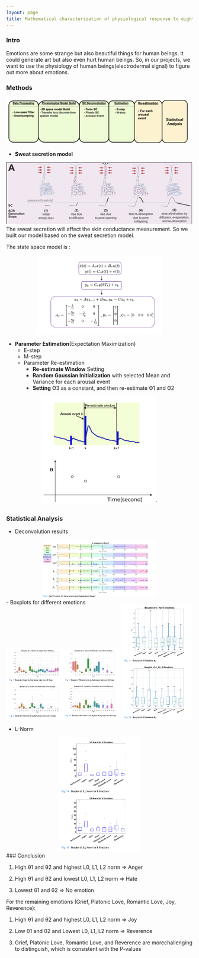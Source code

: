 ```yaml
---
layout: page
title: Mathematical characterization of physiological response to eight human emotions
---
```

### Intro

Emotions are some strange but also beautiful things for human beings. It could generate art but also even hurt human beings. So, in our projects, we want to use the physiology of human beings(electrodermal signal) to figure out more about emotions.

### Methods

<div style="text-align: center;">
    <img src="image/emotion/1718901312809.png" alt="Descriptive Alt Text">
</div>

- **Sweat secretion model**

<div style="text-align: center;">
  <img src="image/emotion/1718901411747.png" alt="1718901411747" style="zoom:60%;" />
</div>
The sweat secretion will affect the skin conductance measurement. So we built our model based on the sweat secretion model.

The state space model is :

<div style="text-align: center;">
  <img src="image/emotion/1718902066676.png" alt="1718902066676" style="zoom:33%;" />
</div>

- **Parameter Estimation**(Expectation Maximization)
  - E-step
  - M-step
  - Parameter Re-estimation
    - **Re-estimate Window** Setting
    - **Random Gaussian Initialization** with selected Mean and Variance for each arousal event
    - **Setting** Θ3 as a constant, and then re-estimate Θ1 and Θ2

<div style="text-align: center;">
  <img src="image/emotion/1718904109351.png" alt="1718904109351" style="zoom:30%;" />`
</div>

### Statistical Analysis

- Deconvolution results

<div style="text-align: center;">
  <img src="image/emotion/1719005527937.png" alt="1719005527937" style="zoom:30%;" />
</div>
- Boxplots for different emotions

<div style="text-align: center;">
  <img src="image/emotion/1719005716983.png" alt="1719005716983" style="zoom:30%;" />
   <img src="image/emotion/1719005915192.png" alt="1719005915192" style="zoom:30%;" />
 </div>

- L-Norm

<div style="text-align: center;">
  <img src="image/emotion/1719006125480.png" alt="1719006125480" style="zoom:30%;" />
</div>
### Conclusion

1) High θ1 and θ2 and highest L0, L1, L2 norm ⇒ Anger 

2) High θ1 and θ2 and lowest L0, L1, L2 norm ⇒ Hate 

3) Lowest θ1 and θ2 ⇒ No emotion

For the remaining emotions (Grief, Platonic Love, Romantic Love, Joy, Reverence):

1) High θ1 and θ2 and highest L0, L1, L2 norm ⇒ Joy

2) Low θ1 and θ2 and Lowest L0, L1, L2 norm ⇒ Reverence 

3) Grief, Platonic Love, Romantic Love, and Reverence are morechallenging to distinguish, which is consistent with the P-values

